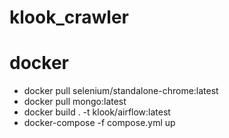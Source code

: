 # klook_crawler
# docker
- docker pull selenium/standalone-chrome:latest
- docker pull mongo:latest
- docker build . -t klook/airflow:latest
- docker-compose -f compose.yml up
